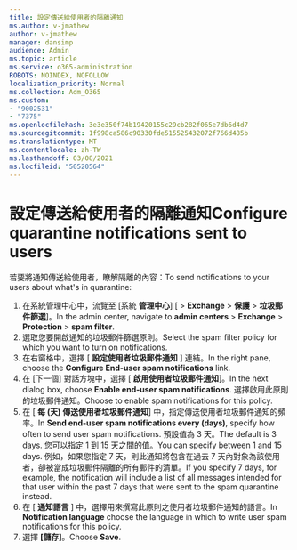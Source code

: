 ```yaml
---
title: 設定傳送給使用者的隔離通知
ms.author: v-jmathew
author: v-jmathew
manager: dansimp
audience: Admin
ms.topic: article
ms.service: o365-administration
ROBOTS: NOINDEX, NOFOLLOW
localization_priority: Normal
ms.collection: Adm_O365
ms.custom:
- "9002531"
- "7375"
ms.openlocfilehash: 3e3e350f74b19420155c29cb282f065e7db6d4d7
ms.sourcegitcommit: 1f998ca586c90330fde515525432072f766d485b
ms.translationtype: MT
ms.contentlocale: zh-TW
ms.lasthandoff: 03/08/2021
ms.locfileid: "50520564"
---
```

# <a name="configure-quarantine-notifications-sent-to-users"></a><span data-ttu-id="5ac92-102">設定傳送給使用者的隔離通知</span><span class="sxs-lookup"><span data-stu-id="5ac92-102">Configure quarantine notifications sent to users</span></span>

<span data-ttu-id="5ac92-103">若要將通知傳送給使用者，瞭解隔離的內容：</span><span class="sxs-lookup"><span data-stu-id="5ac92-103">To send notifications to your users about what's in quarantine:</span></span>

1. <span data-ttu-id="5ac92-104">在系統管理中心中，流覽至 [系統 **管理中心**] [  >  **Exchange**  >  **保護**  >  **垃圾郵件篩選**]。</span><span class="sxs-lookup"><span data-stu-id="5ac92-104">In the admin center, navigate to **admin centers** > **Exchange** > **Protection** > **spam filter**.</span></span>
2. <span data-ttu-id="5ac92-105">選取您要開啟通知的垃圾郵件篩選原則。</span><span class="sxs-lookup"><span data-stu-id="5ac92-105">Select the spam filter policy for which you want to turn on notifications.</span></span>
3. <span data-ttu-id="5ac92-106">在右窗格中，選擇 [ **設定使用者垃圾郵件通知** ] 連結。</span><span class="sxs-lookup"><span data-stu-id="5ac92-106">In the right pane, choose the **Configure End-user spam notifications** link.</span></span>
4. <span data-ttu-id="5ac92-107">在 [下一個] 對話方塊中，選擇 [ **啟用使用者垃圾郵件通知**]。</span><span class="sxs-lookup"><span data-stu-id="5ac92-107">In the next dialog box, choose **Enable end-user spam notifications**.</span></span> <span data-ttu-id="5ac92-108">選擇啟用此原則的垃圾郵件通知。</span><span class="sxs-lookup"><span data-stu-id="5ac92-108">Choose to enable spam notifications for this policy.</span></span>
5. <span data-ttu-id="5ac92-109">在 [ **每 (天) 傳送使用者垃圾郵件通知**] 中，指定傳送使用者垃圾郵件通知的頻率。</span><span class="sxs-lookup"><span data-stu-id="5ac92-109">In **Send end-user spam notifications every (days)**, specify how often to send user spam notifications.</span></span> <span data-ttu-id="5ac92-110">預設值為 3 天。</span><span class="sxs-lookup"><span data-stu-id="5ac92-110">The default is 3 days.</span></span> <span data-ttu-id="5ac92-111">您可以指定 1 到 15 天之間的值。</span><span class="sxs-lookup"><span data-stu-id="5ac92-111">You can specify between 1 and 15 days.</span></span> <span data-ttu-id="5ac92-112">例如，如果您指定 7 天，則此通知將包含在過去 7 天內對象為該使用者，卻被當成垃圾郵件隔離的所有郵件的清單。</span><span class="sxs-lookup"><span data-stu-id="5ac92-112">If you specify 7 days, for example, the notification will include a list of all messages intended for that user within the past 7 days that were sent to the spam quarantine instead.</span></span>
6. <span data-ttu-id="5ac92-113">在 [ **通知語言** ] 中，選擇用來撰寫此原則之使用者垃圾郵件通知的語言。</span><span class="sxs-lookup"><span data-stu-id="5ac92-113">In **Notification language** choose the language in which to write user spam notifications for this policy.</span></span>
7. <span data-ttu-id="5ac92-114">選擇 **[儲存]**。</span><span class="sxs-lookup"><span data-stu-id="5ac92-114">Choose **Save**.</span></span>
